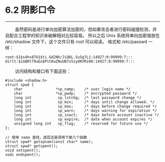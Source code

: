 # 6.2 阴影口令
***

&emsp;&emsp;
虽然密码是进行单向加密算法加密的，但如果攻击者进行密码碰撞检测，并且配合工程学的知识来破解相对比较容易。
所以之后 Unix 系统将单向加密值放在 /etc/shadow 文件下，这个文件只有 root 可以阅读。
格式和 /etc/passwd 一样：

    root:$1$s4hs87U1$ti.Gd2Nh/JiQ6L.SuSg7L1:14927:0:99999:7:::
    dirlt:$1$BRt79uEo$PtCKwZNuUB7x5zyOKVRi00:14927:0:99999:7:::

&emsp;&emsp;
访问结构和接口有下面这些：

    #include <shadow.h>
    struct spwd {
        char               *sp_namp;    /* user login name */
        char               *sp_pwdp;    /* encrypted password */
        long int            sp_lstchg;  /* last password change */
        long int            sp_min;     /* days until change allowed. */
        long int            sp_max;     /* days before change required */
        long int            sp_warn;    /* days warning for expiration */
        long int            sp_inact;   /* days before account inactive */
        long int            sp_expire;  /* date when account expires */
        unsigned long int   sp_flag;    /* reserved for future use */
    };
    
    // 使用 name 查找，底层还是调用下面几个函数
    struct spwd* getspnam(const char* name);
    struct spwd* getspent();
    void setspent();
    vodi endspent();
